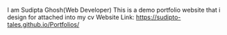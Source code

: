 I am Sudipta Ghosh(Web Developer)
This is a demo portfolio website that i design for attached into my cv
Website Link: https://sudipto-tales.github.io/Portfolios/
